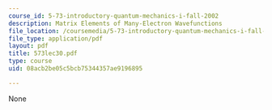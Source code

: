 ```yaml
---
course_id: 5-73-introductory-quantum-mechanics-i-fall-2002
description: Matrix Elements of Many-Electron Wavefunctions
file_location: /coursemedia/5-73-introductory-quantum-mechanics-i-fall-2002/08acb2be05c5bcb75344357ae9196895_573lec30.pdf
file_type: application/pdf
layout: pdf
title: 573lec30.pdf
type: course
uid: 08acb2be05c5bcb75344357ae9196895

---
```

None